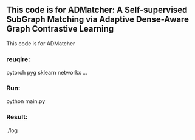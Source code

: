 ## This code is for ADMatcher: A Self-supervised SubGraph Matching via Adaptive Dense-Aware Graph Contrastive Learning

This code is for ADMatcher

### reuqire:
pytorch
pyg
sklearn
networkx
...

### Run:
python main.py

### Result:
./log

